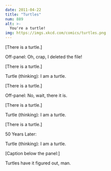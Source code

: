 ```yaml
---
date: 2011-04-22
title: "Turtles"
num: 889
alt: >-
  You're a turtle!
img: https://imgs.xkcd.com/comics/turtles.png
---
```

[There is a turtle.]

Off-panel: Oh, crap, I deleted the file!

[There is a turtle.]

Turtle (thinking): I am a turtle.

[There is a turtle.]

Off-panel: No, wait, there it is.

[There is a turtle.]

Turtle (thinking): I am a turtle.

[There is a turtle.]

50 Years Later:

Turtle (thinking): I am a turtle.

[Caption below the panel:]

Turtles have it figured out, man.
